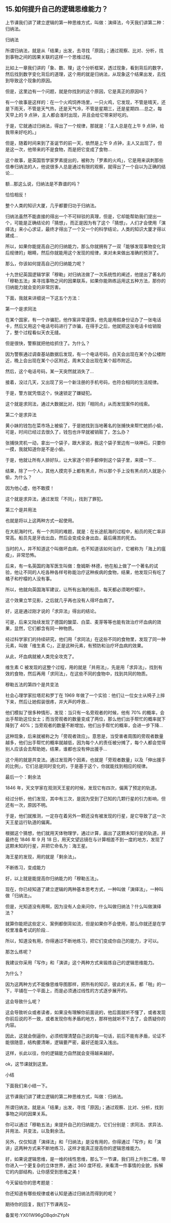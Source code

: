 ## 15.如何提升自己的逻辑思维能力？
上节课我们讲了建立逻辑的第一种思维方式，叫做：演绎法，今天我们讲第二种：归纳法。


归纳法


所谓归纳法，就是从「结果」出发，去寻找「原因」；通过观察、比对、分析，找到事物之间的因果关联的这样一个思维过程。


比如上一章我们讲的「象、数、理」这个分析框架，透过现象，看到背后的数字，然后找到数字变化背后的道理，这个用的就是归纳法，从现象这个结果出发，去找到导致这个现象的原因。


但是，这里边有一个问题，就是你找到的这个原因，它是真正的原因吗？


有一个故事是这样的：在一个火鸡饲养场里，一只火鸡，它发现，不管是晴天，还是下雨天，不管是天气热，还是天气冷，不管是星期三，还是星期四….总之，每天早上的 9 点钟，主人都会准时出现，并且会给它带来好吃的。


于是，它就通过归纳法，得出了一个规律，那就是：「主人总是在上午 9 点钟，给我带来好吃的。」


但是，随着时间来到了圣诞节的前一天，依然是上午 9 点钟，主人又出现了，但是这一次，他带来的不是食物，而是把它变成了食物…


这个故事，是英国哲学家罗素提出的，被称为「罗素的火鸡」，它是用来讽刺那些信奉归纳法的人，他说很多人总是通过有限的观察，就得出了一个自以为正确的结论…


额…那这么说，归纳法是不靠谱的吗？


恰恰相反！


整个人类的知识大厦，几乎都要归功于归纳法。


归纳法虽然不能直接的得出一个不可辩驳的真理，但是，它却能帮助我们提出一个，可能是正确结论的「猜想」，而正是因为有了这个「猜想」，人们才会使用「演绎法」来小心求证，最终才得出了一个又一个的科学结论，人类的知识大厦才得以建成…


所以，如果你能提高自己的归纳能力，那么你就拥有了一双「能够发现事物变化背后规律的」眼睛，然后你就能用这个发现的规律，来对未来做出准确的预测了。


那么，你该如何提高自己的归纳能力呢？


十九世纪英国逻辑学家「穆勒」对归纳法做了一次系统性的阐述，他提出了著名的「穆勒五法」来寻找事物之间的因果联系，如果你能熟练运用这五种方法，那你的归纳能力就会变的非常厉害。


下面，我就来详细说一下这五个方法：


第一个是求同法


在某个国家，有一个诈骗犯，他作案非常谨慎，他先是用假身份证办了一张电话卡，然后又用这个电话号码进行了诈骗，在得手之后，他就把这张电话卡给销毁了，整个过程看似天衣无缝。


但是很快，警察就把他给抓住了。为什么？


因为警察通过调查基站数据后发现，有一个电话号码，白天会出现在某个办公楼附近，晚上会出现在某个小区附近，周末又会出现在某个超市附近。


然后，这个电话号码，某一天突然就消失了...


接着，没过几天，又出现了另一个新注册的手机号码，也符合相同的生活规律。


于是，警方就凭借这个，快速锁定了嫌疑犯。


这个就是求同法，通过大数据比对，找到「相同点」从而发现案件的线索。


第二个是求异法


黄小妹的钱包在菜市场上被偷了，于是她找到当地著名的张捕快来帮忙她抓小偷，可是，时间已经过去很久了，钱包也许早就被销赃了，怎么办？


张捕快灵机一动，拿出一个袋子，跟大家说，我这个袋子里边有一块神石，只要你一摸，我就知道你是不是小偷。


于是，他就让所有人排好队，让大家逐个把手都伸到这个袋子里，来摸一下...


结果，除了一个人，其他人摸完手上都有黑点，所以那个手上没有黑点的人就是小偷，为什么？


因为他心虚，他不敢摸！


这个就是求异法，通过发现「不同」，找到了罪犯。


第三个是并用法


也就是将以上这两种方式一起使用。


在大航海时代，有一个共同的难题，就是：在长途航海的过程中，船员的死亡率非常高。船员先是牙齿出血，然后会变成全身出血，最后痛苦的死去。


当时的人，并不知道这个叫做坏血病，也不知道该如何治疗，它被称为「海上的瘟疫」，非常恐怖。


后来，有一名英国的海军医生叫做：詹姆斯·林德，他在船上做了一个著名的试验，他让不同的人吃各种各样号称能治疗这种疾病的食物，结果，他发现只有吃了橘子和柠檬的人没有事。


所以，他就向英国海军建议，让所有出海的船员，每天都必须喝柠檬汁。


这个效果立竿见影，之后就几乎再也没有人得坏血病了。


好，这是通过刚才说的「求异法」得出的结论。


可是，后来又陆续发现了德国的酸菜、白菜、麦芽等等也能有效治疗坏血病的效果，显然，它们都含有同一种物质。


经过科学家们的持续研究，他们用「求同法」在这些不同的食物里，发现了同一种元素，叫做「维生素 C」，正是这种元素，有预防和治疗坏血病的效果。


从此，坏血病就被人类完全攻克了。


维生素 C 被发现的这整个过程，用的就是「并用法」，先是用「求异法」，找到有效的食物，然后再用「求同法」，在这些不同的食物中，找到共同的物质。


穆勒五法的第四个是共变法


社会心理学家拉塔尼和罗丁在 1969 年做了一个实验：他们让一位女士从椅子上摔下来，然后让她假装很疼，并大声的呼救...


他们模拟了很多种情形，发现：当只有一名旁观者的时候，他有 70% 的概率，会出手帮助这位女士；而当旁观者的数量变成了两位，那么他们出手帮忙的概率就下降到了 40%；当旁观者的数量不断增加，他们出手帮忙的概率，会进一步下降...


这种现象，后来就被称之为「旁观者效应」。意思是，当受害者周围的旁观者数量越多，他们出手帮忙的概率就越低，因为每个人的责任被分摊了，每个人都会觉得别人应该会去帮助她，结果，谁都也没有伸出援手...


这个用的就是共变法。通过发现两个因素，也就是「旁观者数量」以及「伸出援手的比例」，它们总是同时变化的，于是基于这个，你就能找到相应的规律。


最后一个：剩余法


1846 年，天文学家在观测天王星的时候，发现它有四次，偏离了预定的轨道。


经过分析，他们发现，其中有三次，是因为受到了已知的几颗行星的引力影响，但还有一次，原因不明。


于是，他们就推测，一定存在着另外一颗还没有被发现的行星，是它导致了这一次天王星运行轨道的偏离。


根据这个猜想，他们就用天体物理学，通过计算，画出了这颗未知行星的轨道，并最终在 1846 年 9 月 18 日，用天文望远镜在与计算相差不到一度的地方，发现了这颗未知的行星，并把它命名为：海王星。


海王星的发现，用的就是「剩余法」。


不断练习，变成能力


好，以上就是能提高你归纳能力的「穆勒五法」。


现在，你已经知道了建立逻辑的两种基本思考方式，一种叫做「演绎法」，一种叫做「归纳法」。


但是，光知道没有用啊，因为没有人会来问你，什么叫做归纳法？什么叫做演绎法？


就算你能把这些定义、案例都倒背如流，但是如果你不会使用，那么你就还是在学校里准备考试的阶段…


所以，知道没有用，你得通过不断地练习，把它们变成你自己的能力，才可以。


那怎么练呢？


我建议你采用「写作」和「演讲」这个两种方式来锻炼自己的逻辑思维能力。


为什么？


因为这两种方式不能像思维导图那样，把所有的知识，彼此的关系，都「啪」的一下，平铺在一个平面上，而是必须通过线性的方式逐步展开的。


这会导致什么呢？


这会导致听众或者读者，如果没有理解你前面说的，他后面就听不懂了，或者发现你前后说的不一致，或者发现你有矛盾的地方，那样他就听不下去了，会质疑你的内容。


因此，这就会倒逼你，必须梳理清楚自己说的每一句话，前后不能有矛盾，论证不能很随意，结构要清晰，逻辑要严密，最好还能深入浅出。


这样，长此以往，你的逻辑能力自然就会变得越来越好。


ok，这节课就到这里。


小结


下面我们来小结一下。


这节课我们讲了建立逻辑的第二种思维方式，叫做：归纳法。


所谓归纳法，就是从「结果」出发，寻找「原因」；通过观察、比对、分析，找到事物之间的因果关系。


你可以通过「穆勒五法」来提升自己的归纳能力，它们分别是：求同法、求异法、并用法、共变法，以及剩余法。


另外，仅仅知道「演绎法」和「归纳法」是没有用的，你得通过「写作」和「演讲」这两种方式来不断地练习，这样才能真正提高你的逻辑思维能力。


好，如果说逻辑思维，是一维的线性思维，那么下一节课，我们将上升到二维，带你进入一个更复杂的立体世界，通过 360 度环视，来看清一件事情的全貌，拆解它的内部结构，让你感受到思维之美！


今天留给你的思考题是：


你还知道有哪些规律或者认知是通过归纳法而得到的呢？


期待你的回复，我们下节课再见~


备案号:YX01W96gDBqdnZYpN

